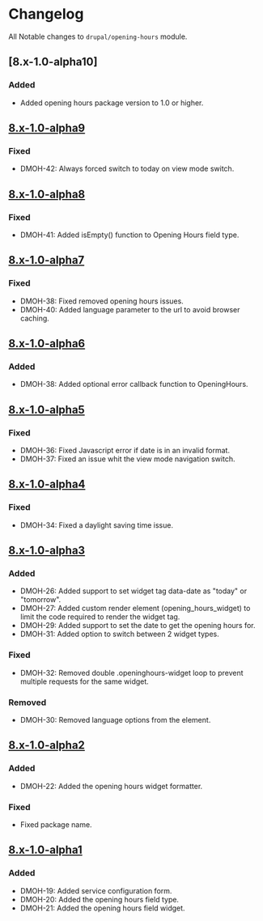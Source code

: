 # Changelog

All Notable changes to `drupal/opening-hours` module.

## [8.x-1.0-alpha10]

### Added

* Added opening hours package version to 1.0 or higher.

## [8.x-1.0-alpha9]

### Fixed

* DMOH-42: Always forced switch to today on view mode switch.

## [8.x-1.0-alpha8]

### Fixed

* DMOH-41: Added isEmpty() function to Opening Hours field type.

## [8.x-1.0-alpha7]

### Fixed

* DMOH-38: Fixed removed opening hours issues.
* DMOH-40: Added language parameter to the url to avoid browser caching.

## [8.x-1.0-alpha6]

### Added
* DMOH-38: Added optional error callback function to OpeningHours. 

## [8.x-1.0-alpha5]

### Fixed

* DMOH-36: Fixed Javascript error if date is in an invalid format.
* DMOH-37: Fixed an issue whit the view mode navigation switch.

## [8.x-1.0-alpha4]

### Fixed

* DMOH-34: Fixed a daylight saving time issue.

## [8.x-1.0-alpha3]

### Added

* DMOH-26: Added support to set widget tag data-date as "today" or "tomorrow".
* DMOH-27: Added custom render element (opening_hours_widget) to limit the code
  required to render the widget tag.
* DMOH-29: Added support to set the date to get the opening hours for.
* DMOH-31: Added option to switch between 2 widget types.
  
### Fixed

* DMOH-32: Removed double .openinghours-widget loop to prevent multiple requests
for the same widget.

### Removed

* DMOH-30: Removed language options from the element.

## [8.x-1.0-alpha2]

### Added

* DMOH-22: Added the opening hours widget formatter.

### Fixed

* Fixed package name.

## [8.x-1.0-alpha1]

### Added

* DMOH-19: Added service configuration form.
* DMOH-20: Added the opening hours field type.
* DMOH-21: Added the opening hours field widget.

[8.x-1.0-alpha9]: https://github.com/StadGent/drupal_module_opening-hours/compare/8.x-1.0-alpha8...8.x-1.0-alpha9
[8.x-1.0-alpha8]: https://github.com/StadGent/drupal_module_opening-hours/compare/8.x-1.0-alpha7...8.x-1.0-alpha8
[8.x-1.0-alpha7]: https://github.com/StadGent/drupal_module_opening-hours/compare/8.x-1.0-alpha6...8.x-1.0-alpha7
[8.x-1.0-alpha6]: https://github.com/StadGent/drupal_module_opening-hours/compare/8.x-1.0-alpha5...8.x-1.0-alpha6
[8.x-1.0-alpha5]: https://github.com/StadGent/drupal_module_opening-hours/compare/8.x-1.0-alpha4...8.x-1.0-alpha5
[8.x-1.0-alpha4]: https://github.com/StadGent/drupal_module_opening-hours/compare/8.x-1.0-alpha3...8.x-1.0-alpha4
[8.x-1.0-alpha3]: https://github.com/StadGent/drupal_module_opening-hours/compare/8.x-1.0-alpha2...8.x-1.0-alpha3
[8.x-1.0-alpha2]: https://github.com/StadGent/drupal_module_opening-hours/compare/8.x-1.0-alpha1...8.x-1.0-alpha2
[8.x-1.0-alpha1]: https://github.com/StadGent/drupal_module_opening-hours/releases/tag/8.x-1.0-alpha1
[Unreleased]: https://github.com/StadGent/drupal_module_opening-hours/compare/master...develop
